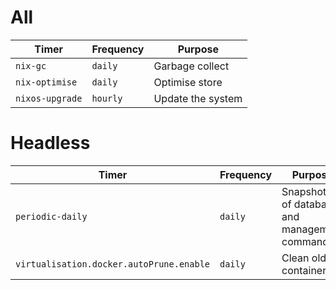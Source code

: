<!--
SPDX-FileCopyrightText: Andrew Hayzen <ahayzen@gmail.com>

SPDX-License-Identifier: MPL-2.0
-->

# All

| Timer | Frequency | Purpose |
|-------|-----------|---------|
| `nix-gc` | `daily` | Garbage collect |
| `nix-optimise` | `daily` | Optimise store |
| `nixos-upgrade` | `hourly` | Update the system |


# Headless

| Timer | Frequency | Purpose |
|-------|-----------|---------|
| `periodic-daily` | `daily` | Snapshots of database and management commands |
| `virtualisation.docker.autoPrune.enable` | `daily` | Clean old containers |
